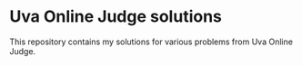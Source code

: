# Uva Online Judge solutions
This repository contains my solutions for various problems from Uva Online Judge.
